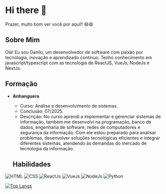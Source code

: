 # Hi there 👋 

Prazer, muito bom ver você por aqui!! 😄😄  


## Sobre Mim

Olá! Eu sou Danilo, um desenvolvedor de software com paixão por tecnologia, inovação e aprendizado contínuo. Tenho conhecimento em javascript/typescript com as tecnologia de ReactJS, VueJs, NodeJs e NextJs.

## Formação

- **Anhanguera**
  - Curso: Análise e desenvolvimento de sistemas.
  - Conclusão: 07/2025.
  - Descrição: No curso aprendi a implementar e gerenciar sistemas de informação, também me desenvolvi na programação, banco de dados, engenharia de software, redes de computadores e segurança da informação. Com ele estou preparado para analisar problemas, desenvolver soluções tecnológicas eficientes e integrar diferentes sistemas, atendendo às demandas do mercado de tecnologia da informação.

  ## Habilidades

![HTML](https://img.icons8.com/?size=100&id=20909&format=png&color=000000)
![CSS](https://img.icons8.com/?size=100&id=7gdY5qNXaKC0&format=png&color=000000)
![ReactJs](https://img.icons8.com/?size=100&id=wPohyHO_qO1a&format=png&color=000000)
![VueJs](https://img.icons8.com/?size=100&id=rY6agKizO9eb&format=png&color=000000)
![NodeJs](https://img.icons8.com/?size=100&id=hsPbhkOH4FMe&format=png&color=000000)
![Python](https://img.icons8.com/?size=100&id=13441&format=png&color=000000)

[![Top Langs](https://github-readme-stats.vercel.app/api/top-langs/?username=Danilofersilvaa&layout=compact)](https://github.com/Danilofersilvaa)


<!--
**DaniloFerSilvaa/DaniloFerSilvaa** is a ✨ _special_ ✨ repository because its `README.md` (this file) appears on your GitHub profile.

Here are some ideas to get you started:

- 🔭 I’m currently working on ...
- 🌱 I’m currently learning ...
- 👯 I’m looking to collaborate on ...
- 🤔 I’m looking for help with ...
- 💬 Ask me about ...
- 📫 How to reach me: ...
- 😄 Pronouns: ...
- ⚡ Fun fact: ...
-->
